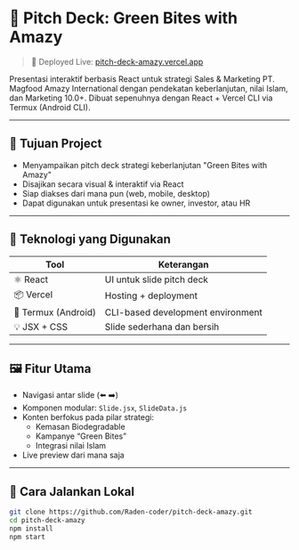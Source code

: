 # 🌱 Pitch Deck: Green Bites with Amazy

> 🚀 Deployed Live: [pitch-deck-amazy.vercel.app](https://pitch-deck-amazy.vercel.app)

Presentasi interaktif berbasis React untuk strategi Sales & Marketing PT. Magfood Amazy International dengan pendekatan keberlanjutan, nilai Islam, dan Marketing 10.0+. Dibuat sepenuhnya dengan React + Vercel CLI via Termux (Android CLI).

---

## 🎯 Tujuan Project
- Menyampaikan pitch deck strategi keberlanjutan "Green Bites with Amazy"
- Disajikan secara visual & interaktif via React
- Siap diakses dari mana pun (web, mobile, desktop)
- Dapat digunakan untuk presentasi ke owner, investor, atau HR

---

## 🧱 Teknologi yang Digunakan

| Tool | Keterangan |
|------|------------|
| ⚛️ React | UI untuk slide pitch deck |
| 📦 Vercel | Hosting + deployment |
| 📱 Termux (Android) | CLI-based development environment |
| 💡 JSX + CSS | Slide sederhana dan bersih |

---

## 🖼️ Fitur Utama

- Navigasi antar slide (⬅️ ➡️)
- Komponen modular: `Slide.jsx`, `SlideData.js`
- Konten berfokus pada pilar strategi:
  - Kemasan Biodegradable
  - Kampanye “Green Bites”
  - Integrasi nilai Islam
- Live preview dari mana saja

---

## 🔧 Cara Jalankan Lokal

```bash
git clone https://github.com/Raden-coder/pitch-deck-amazy.git
cd pitch-deck-amazy
npm install
npm start
